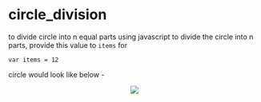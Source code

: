 # circle_division
to divide circle into n equal parts using javascript
to divide the circle into n parts, provide this value to ```items```
for 
``` 
var items = 12
```
circle would look like below - 

<p align="center"><img src="https://github.com/visheshmishra/circle_division/tree/master/images/circle.png"></p>
